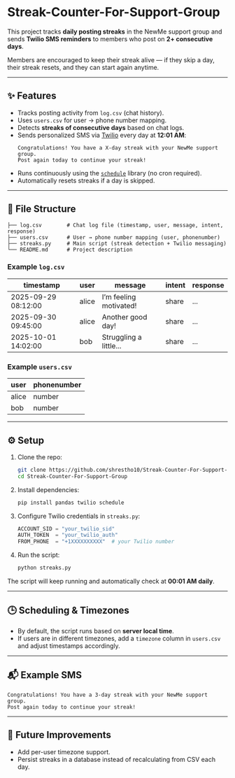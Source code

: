 # Streak-Counter-For-Support-Group


This project tracks **daily posting streaks** in the NewMe support group and sends **Twilio SMS reminders** to members who post on **2+ consecutive days**.  

Members are encouraged to keep their streak alive — if they skip a day, their streak resets, and they can start again anytime.

---

## ✨ Features
- Tracks posting activity from `log.csv` (chat history).
- Uses `users.csv` for user → phone number mapping.
- Detects **streaks of consecutive days** based on chat logs.
- Sends personalized SMS via [Twilio](https://www.twilio.com/) every day at **12:01 AM**:
  ```
  Congratulations! You have a X-day streak with your NewMe support group. 
  Post again today to continue your streak!
  ```
- Runs continuously using the [`schedule`](https://pypi.org/project/schedule/) library (no cron required).
- Automatically resets streaks if a day is skipped.

---

## 📂 File Structure
```
├── log.csv        # Chat log file (timestamp, user, message, intent, response)
├── users.csv      # User → phone number mapping (user, phonenumber)
├── streaks.py     # Main script (streak detection + Twilio messaging)
└── README.md      # Project description
```

### Example `log.csv`
| timestamp           | user   | message                 | intent | response |
|---------------------|--------|-------------------------|--------|----------|
| 2025-09-29 08:12:00 | alice  | I’m feeling motivated!  | share  | ...      |
| 2025-09-30 09:45:00 | alice  | Another good day!       | share  | ...      |
| 2025-10-01 14:02:00 | bob    | Struggling a little...  | share  | ...      |

### Example `users.csv`
| user   | phonenumber |
|--------|-------------|
| alice  | number  |
| bob    | number  |

---

## ⚙️ Setup

1. Clone the repo:
   ```bash
   git clone https://github.com/shrestho10/Streak-Counter-For-Support-Group.git
   cd Streak-Counter-For-Support-Group
   ```

2. Install dependencies:
   ```bash
   pip install pandas twilio schedule
   ```

3. Configure Twilio credentials in `streaks.py`:
   ```python
   ACCOUNT_SID = "your_twilio_sid"
   AUTH_TOKEN  = "your_twilio_auth"
   FROM_PHONE  = "+1XXXXXXXXXX"  # your Twilio number
   ```


4. Run the script:
   ```bash
   python streaks.py
   ```

The script will keep running and automatically check at **00:01 AM daily**.  

---

## 🕒 Scheduling & Timezones
- By default, the script runs based on **server local time**.  
- If users are in different timezones, add a `timezone` column in `users.csv` and adjust timestamps accordingly.

---

## 📬 Example SMS
```
Congratulations! You have a 3-day streak with your NewMe support group. 
Post again today to continue your streak!
```

---

## 🚀 Future Improvements
- Add per-user timezone support.
- Persist streaks in a database instead of recalculating from CSV each day.


